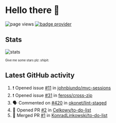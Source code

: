 # Hello there 👋

![page views](https://komarev.com/ghpvc/?username=konradlinkowski&color=brightgreen)
[![badge provider](https://anybadge.herokuapp.com/badge?label=create&message=your%20own%20badge)](https://github.com/KonradLinkowski/AnyBadge)

## Stats
![stats](https://github-readme-stats.vercel.app/api?username=KonradLinkowski&hide_title=true&show_icons=true&include_all_commits=true&count_private=true&disable_animations=true&theme=dark)

<sub><sub>Give me some stars plz :shipit:</sub></sub>

## Latest GitHub activity
<!--START_SECTION:activity-->
1. ❗️ Opened issue [#11](https://github.com/johnbiundo/mvc-sessions/issues/11) in [johnbiundo/mvc-sessions](https://github.com/johnbiundo/mvc-sessions)
2. ❗️ Opened issue [#31](https://github.com/feross/cross-zip/issues/31) in [feross/cross-zip](https://github.com/feross/cross-zip)
3. 🗣 Commented on [#420](https://github.com/okonet/lint-staged/issues/420) in [okonet/lint-staged](https://github.com/okonet/lint-staged)
4. 💪 Opened PR [#2](https://github.com/Celkowy/to-do-list/pull/2) in [Celkowy/to-do-list](https://github.com/Celkowy/to-do-list)
5. 🎉 Merged PR [#1](https://github.com/KonradLinkowski/to-do-list/pull/1) in [KonradLinkowski/to-do-list](https://github.com/KonradLinkowski/to-do-list)
<!--END_SECTION:activity-->
